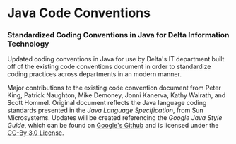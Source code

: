 # Java Code Conventions

### **Standardized Coding Conventions in Java for Delta Information Technology**

Updated coding conventions in Java for use by Delta's IT department built off of the existing code conventions document in order to standardize coding practices across departments in an modern manner.

Major contributions to the existing code convention document from Peter King, Patrick Naughton, Mike Demoney, Jonni Kanerva, Kathy Walrath, and Scott Hommel.  Original document reflects the Java language coding standards presented in the *Java Language Specification*, from Sun Microsystems.  Updates will be created referencing the *Google Java Style Guide*, which can be found on [Google's Github](https://google.github.io/styleguide/javaguide.html) and is licensed under the [CC-By 3.0 License](https://creativecommons.org/licenses/by/3.0/).

